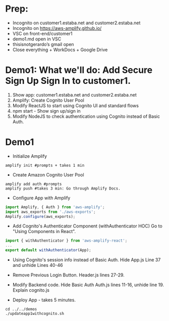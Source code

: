 # Prep: 
* Incognito on customer1.estaba.net and customer2.estaba.net
* Incognito on https://aws-amplify.github.io/
* VSC on front-end/customer1
* demo1.md open in VSC
* thisisnotgerardo’s gmail open
* Close everything + WorkDocs + Google Drive

# Demo1: What we'll do: Add Secure Sign Up Sign In to customer1.
1. Show app: customer1.estaba.net and customer2.estaba.net
2. Amplify: Create Cognito User Pool
3. Modify ReactJS to start using Cognito UI and standard flows
4. npm start - Show sign up/sign in
5. Modify NodeJS to check authentication using Cognito instead of Basic Auth.

# Demo1
* Initialize Amplify
```shell
amplify init #prompts + takes 1 min
```
* Create Amazon Cognito User Pool
```shell
amplify add auth #prompts
amplify push #takes 3 min: Go through Amplify Docs.
```
* Configure App with Amplify
```js
import Amplify, { Auth } from 'aws-amplify';
import aws_exports from './aws-exports';
Amplify.configure(aws_exports);
```
* Add Cognito's Authenticator Component (withAuthenticator HOC) Go to "Using Components in React".
```js
import { withAuthenticator } from 'aws-amplify-react';
...
export default withAuthenticator(App);
```
* Using Cognito's session info instead of Basic Auth. Hide App.js Line 37 and unhide Lines 40-46

* Remove Previous Login Button. Header.js lines 27-29.

* Modify Backend code. Hide Basic Auth Auth.js lines 11-16, unhide line 19. Explain cognito.js

* Deploy App - takes 5 minutes.
```shell
cd ../../demos
./updateapp1withcognito.sh
```
